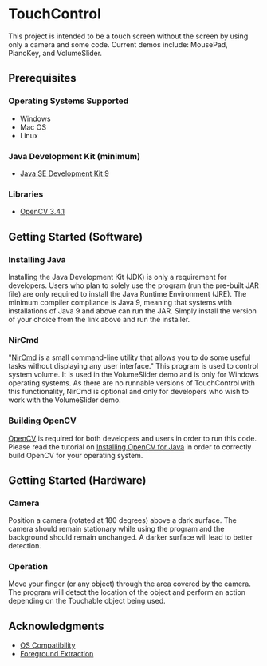 # TouchControl
This project is intended to be a touch screen without the screen by using only a camera and some code. 
Current demos include: MousePad, PianoKey, and VolumeSlider.

## Prerequisites

### Operating Systems Supported
* Windows
* Mac OS
* Linux

### Java Development Kit (minimum)
* [Java SE Development Kit 9](http://www.oracle.com/technetwork/java/javase/downloads/jdk9-downloads-3848520.html)

### Libraries
* [OpenCV 3.4.1](https://opencv.org/releases.html)

## Getting Started (Software)

### Installing Java
Installing the Java Development Kit (JDK) is only a requirement for developers. Users who plan to solely use the program (run the pre-built JAR file) are only required to install the Java Runtime Environment (JRE). The minimum compiler compliance is Java 9, meaning that systems with installations of Java 9 and above can run the JAR. Simply install the version of your choice from the link above and run the installer.

### NirCmd
"[NirCmd](http://www.nirsoft.net/utils/nircmd.html) is a small command-line utility that allows you to do some useful tasks without displaying any user interface." This program is used to control system volume. It is used in the VolumeSlider demo and is only for Windows operating systems. As there are no runnable versions of TouchControl with this functionality, NirCmd is optional and only for developers who wish to work with the VolumeSlider demo.

### Building OpenCV
[OpenCV](https://opencv.org/) is required for both developers and users in order to run this code. Please read the tutorial on [Installing OpenCV for Java](https://github.com/opencv-java/opencv-java-tutorials/blob/master/docs/source/01-installing-opencv-for-java.rst) in order to correctly build OpenCV for your operating system.

## Getting Started (Hardware)

### Camera
Position a camera (rotated at 180 degrees) above a dark surface. The camera should remain stationary while using the program and the background should remain unchanged. A darker surface will lead to better detection.

### Operation
Move your finger (or any object) through the area covered by the camera. The program will detect the location of the object and perform an action depending on the Touchable object being used.

## Acknowledgments
* [OS Compatibility](https://stackoverflow.com/a/18780559)
* [Foreground Extraction](https://stackoverflow.com/a/27036614)
